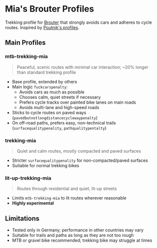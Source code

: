 # Mia's Brouter Profiles

Trekking profile for [Brouter](https://github.com/abrensch/brouter) that strongly avoids cars and adheres to cycle routes. Inspired by [Poutnik's profiles](https://github.com/poutnikl/Brouter-profiles).

## Main Profiles

### mtb-trekking-mia

> Peaceful, scenic routes with minimal car interaction; ~20% longer than standard trekking profile

- Base profile, extended by others
- Main logic `fuckcarspenalty`:
    - Avoids cars as much as possible
    - Chooses calm, quiet streets if necessary
    - Prefers cycle tracks over painted bike lanes on main roads
    - Avoids multi-lane and high-speed roads
- Sticks to cycle routes on paved ways (`pavedbutnotlongdistancecyclewaypenalty`)
- On off-road paths, prefers easy, non-technical trails (`surfacequalitypenality`, `pathqualitypentalty`)

### trekking-mia

> Quiet and calm routes, mostly compacted and paved surfaces

- Stricter `surfacequalitypenality` for non-compacted/paved surfaces
- Suitable for normal trekking bikes

### lit-up-trekking-mia

> Routes through residential and quiet, lit-up streets

- Limits `mtb-trekking-mia` to lit routes wherever reasonable
- **Highly experimental**

## Limitations

- Tested only in Germany; performance in other countries may vary
- Suitable for trails and paths as long as they are not too rough
- MTB or gravel bike recommended; trekking bike may struggle at times